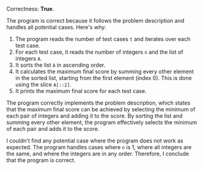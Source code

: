 Correctness: **True**.

The program is correct because it follows the problem description and handles all potential cases. Here's why:

1. The program reads the number of test cases `t` and iterates over each test case.
2. For each test case, it reads the number of integers `n` and the list of integers `A`.
3. It sorts the list `A` in ascending order.
4. It calculates the maximum final score by summing every other element in the sorted list, starting from the first element (index 0). This is done using the slice `A[::2]`.
5. It prints the maximum final score for each test case.

The program correctly implements the problem description, which states that the maximum final score can be achieved by selecting the minimum of each pair of integers and adding it to the score. By sorting the list and summing every other element, the program effectively selects the minimum of each pair and adds it to the score.

I couldn't find any potential case where the program does not work as expected. The program handles cases where `n` is 1, where all integers are the same, and where the integers are in any order. Therefore, I conclude that the program is correct.